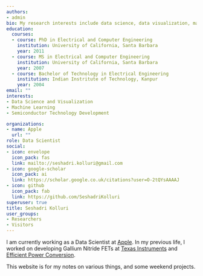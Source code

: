```yaml
---
authors:
- admin
bio: My research interests include data science, data visualization, machine learning, Gallium Nitride electronics, and semiconductor technology development.
education:
  courses:
  - course: PhD in Electrical and Computer Engineering
    institution: University of California, Santa Barbara
    year: 2011
  - course: MS in Electrical and Computer Engineering
    institution: University of California, Santa Barbara
    year: 2007
  - course: Bachelor of Technology in Electrical Engineering
    institution: Indian Instritute of Technology, Kanpur
    year: 2004
email: ""
interests:
- Data Science and Visualization
- Machine Learning
- Semiconductor Technology Development

organizations:
- name: Apple
  url: ""
role: Data Scientist
social:
- icon: envelope
  icon_pack: fas
  link: mailto://seshadri.kolluri@gmail.com
- icon: google-scholar
  icon_pack: ai
  link: https://scholar.google.co.uk/citations?user=O-2tQYsAAAAJ
- icon: github
  icon_pack: fab
  link: https://github.com/SeshadriKolluri
superuser: true
title: Seshadri Kolluri
user_groups:
- Researchers
- Visitors
---
```


I am currently working as a Data Scientist at [Apple](https://apple.com). In my previous life, I worked on developing Gallium Nitride FETs at [Texas Instruments](https://ti.com) and [Efficient Power Conversion](https://epc-co.com/epc).

This website is for my notes on various things, and some weekend projects. 
